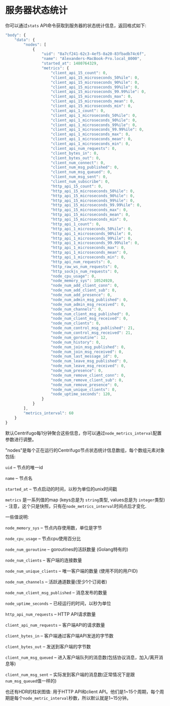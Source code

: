 # 服务器状态统计

你可以通过`stats` API命令获取到服务器的状态统计信息，返回格式如下:

```javascript
"body": {
    "data": {
        "nodes": [
            {
                "uid": "8a7cf241-62c3-4ef5-8a20-83fbadb74c6f",
                "name": "Alexanders-MacBook-Pro.local_8000",
                "started_at": 1480764329,
                "metrics": {
                    "client_api_15_count": 0,
                    "client_api_15_microseconds_50%ile": 0,
                    "client_api_15_microseconds_90%ile": 0,
                    "client_api_15_microseconds_99%ile": 0,
                    "client_api_15_microseconds_99.99%ile": 0,
                    "client_api_15_microseconds_max": 0,
                    "client_api_15_microseconds_mean": 0,
                    "client_api_15_microseconds_min": 0,
                    "client_api_1_count": 0,
                    "client_api_1_microseconds_50%ile": 0,
                    "client_api_1_microseconds_90%ile": 0,
                    "client_api_1_microseconds_99%ile": 0,
                    "client_api_1_microseconds_99.99%ile": 0,
                    "client_api_1_microseconds_max": 0,
                    "client_api_1_microseconds_mean": 0,
                    "client_api_1_microseconds_min": 0,
                    "client_api_num_requests": 0,
                    "client_bytes_in": 0,
                    "client_bytes_out": 0,
                    "client_num_connect": 0,
                    "client_num_msg_published": 0,
                    "client_num_msg_queued": 0,
                    "client_num_msg_sent": 0,
                    "client_num_subscribe": 0,
                    "http_api_15_count": 0,
                    "http_api_15_microseconds_50%ile": 0,
                    "http_api_15_microseconds_90%ile": 0,
                    "http_api_15_microseconds_99%ile": 0,
                    "http_api_15_microseconds_99.99%ile": 0,
                    "http_api_15_microseconds_max": 0,
                    "http_api_15_microseconds_mean": 0,
                    "http_api_15_microseconds_min": 0,
                    "http_api_1_count": 0,
                    "http_api_1_microseconds_50%ile": 0,
                    "http_api_1_microseconds_90%ile": 0,
                    "http_api_1_microseconds_99%ile": 0,
                    "http_api_1_microseconds_99.99%ile": 0,
                    "http_api_1_microseconds_max": 0,
                    "http_api_1_microseconds_mean": 0,
                    "http_api_1_microseconds_min": 0,
                    "http_api_num_requests": 0,
                    "http_raw_ws_num_requests": 0,
                    "http_sockjs_num_requests": 0,
                    "node_cpu_usage": 0,
                    "node_memory_sys": 10524920,
                    "node_num_add_client_conn": 0,
                    "node_num_add_client_sub": 0,
                    "node_num_add_presence": 0,
                    "node_num_admin_msg_published": 0,
                    "node_num_admin_msg_received": 0,
                    "node_num_channels": 0,
                    "node_num_client_msg_published": 0,
                    "node_num_client_msg_received": 0,
                    "node_num_clients": 0,
                    "node_num_control_msg_published": 21,
                    "node_num_control_msg_received": 21,
                    "node_num_goroutine": 12,
                    "node_num_history": 0,
                    "node_num_join_msg_published": 0,
                    "node_num_join_msg_received": 0,
                    "node_num_last_message_id": 0,
                    "node_num_leave_msg_published": 0,
                    "node_num_leave_msg_received": 0,
                    "node_num_presence": 0,
                    "node_num_remove_client_conn": 0,
                    "node_num_remove_client_sub": 0,
                    "node_num_remove_presence": 0,
                    "node_num_unique_clients": 0,
                    "node_uptime_seconds": 120,
                }
            }
        ],
        "metrics_interval": 60
    }
}
```

默认Centrifugo每1分钟聚合这些信息，你可以通过`node_metrics_interval`配置参数进行调整。

"nodes"是每个正在运行的Centrifugo节点状态统计信息数组，每个数组元素对象包括:

`uid` – 节点的唯一id

`name` – 节点名

`started_at` – 节点启动的时间，以秒为单位的unix时间戳

`metrics` 是一系列值的map (keys总是为 `string`类型, values总是为 `integer`类型) - 注意，这个只是快照，只有在`node_metrics_interval`时间点后才变化.


一些值说明:

`node_memory_sys` – 节点内存使用数，单位是字节

`node_cpu_usage` – 节点cpu使用百分比

`node_num_goroutine` – goroutines的活跃数量 (Golang特有的)

`node_num_clients` – 客户端的连接数量

`node_num_unique_clients` – 唯一客户端的数量 (使用不同的用户ID)

`node_num_channels` – 活跃通道数量(至少1个订阅者)

`node_num_client_msg_published` – 消息发布的数量

`node_uptime_seconds` – 已经运行的时间，以秒为单位

`http_api_num_requests` – HTTP API请求数量

`client_api_num_requests` – 客户端API的请求数量

`client_bytes_in` – 客户端通过客户端API发送的字节数

`client_bytes_out` – 发送到客户端的字节数

`client_num_msg_queued` – 进入客户端队列的消息数(包括协议消息，加入/离开消息等)

`client_num_msg_sent` – 实际发到客户端的消息数(正常情况下是跟`num_msg_queued`值一样的)

也还有HDR的柱状图值: 用于HTTP API和client API。他们是1~15个周期，每个周期是每个`node_metric_interval`秒数，所以默认就是1~15分钟。
